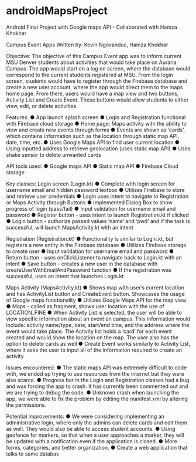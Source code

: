 # androidMapsProject
Android Final Project with Google maps API - Collaborated with Hamza Khokhar



 
Campus Event Apps Written by: Kevin Ngovanduc, Hamza Khokhar 
 
 
Objective: The objective of this Campus Event app was to inform current MSU Denver students about activities that would take place on Auraria Campus. The app would start on a log on screen, where the database would correspond to the current students registered at MSU. From the login screen, students would have to register through the Firebase database and create a new user account, where the app would direct them to the maps home page. From there, users would have a map view and two buttons, Activity List and Create Event. These buttons would allow students to either view, edit, or delete activities.  
 
Features: ● App launch splash screen ● Login and Registration functional with Firebase cloud storage ● Home page: Maps activity with the ability to view and create new events through forms ● Events are shown as ‘cards’, which contains information such as the location through static map API, date, time, etc.  ● Uses Google Maps API to find user current location ● Using inputted address to retrieve geolocation (uses static map API) ● Uses shake sensor to delete unwanted cards  
 
API tools used:  ● Google maps API ● Static map API ● Firebase Cloud storage 
 
Key classes: Login screen (Login.kt) ● Complete with login screen for username email and hidden password textbox ● Utilizes Firebase to store and retrieve user credentials ● Login uses intent to navigate to Registration or Maps Activity through Buttons ● Implemented Dialog Box to show progress of login (pass/fail) ● Input validation for username email and password  ● Register button - uses intent to launch Registration.kt if clicked ● Login button - authorize passed values ‘name’ and ‘pwd’ and if the task is successful, will launch MapsActivity.kt with an intent 
 

 
 
 
 
Registration (Registration.kt) ● Functionality is similar to Login.kt, but registers a new entity in the Firebase database ● Utilizes Firebase storage to create user ● Input validation for username email and password ● Return button - uses onClickListener to navigate back to Login.kt with an intent ● Save button - creates a new user in the database with createUserWithEmailAndPassword function ● If the registration was successful, uses an intent that launches Login.kt 
 
Maps Activity (MapsActivity.kt) ● Shows map with user’s current location and has ActivityList button and CreateEvent button. Showcases the usage of Google maps functionality ● Utilizes Google Maps API for the map view ● Maps - called as fragment, shows user location with the use of LOCATION_FINE ● When Activity List is selected, the user will be able to view specific information about an event on campus. This information would include: activity name/type, date, start/end time, and the address where the event would take place. The Activity list holds a ‘card’ for each event created and would show the location on the map. The user also has the option to delete cards as well ● Create Event works similarly to Activity List, where it asks the user to input all of the information required to create an activity 
 
 
 

 
 
 
 
 
 
 
 
Issues encountered:  ● The static maps API was extremely difficult to code with, we ended up trying to use resources from the internet but they were also scarce. ● Progress bar in the Login and Registration classes had a bug and was forcing the app to crash. It has currently been commented out and we are trying to debug the code. ● Unknown crash when launching the app, we were able to fix the problem by editing the manifest.xml by altering the permissions. 
 
Potential improvements:  ● We were considering implementing an administrative login, where only the admins can delete cards and edit them as well. They would also be able to access student accounts. ● Using geofence for markers, so that when a user approaches a marker, they will be updated with a notification even if the application is closed. ● More forms, categories, and better organization. ● Create a web application that talks to same databas
